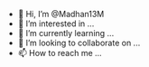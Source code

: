 - 👋 Hi, I’m @Madhan13M
- 👀 I’m interested in ...
- 🌱 I’m currently learning ...
- 💞️ I’m looking to collaborate on ...
- 📫 How to reach me ...

<!---
Madhan13M/Madhan13M is a ✨ special ✨ repository because its `README.md` (this file) appears on your GitHub profile.
You can click the Preview link to take a look at your changes.
--->
